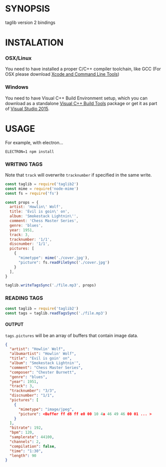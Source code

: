 # SYNOPSIS
taglib version 2 bindings

# INSTALATION

### OSX/Linux

You need to have installed a proper C/C++ compiler toolchain, like GCC (For OSX please download [Xcode and Command Line Tools](https://developer.apple.com/xcode/))

### Windows

You need to have Visual C++ Build Environment setup, which you can download as a standalone [Visual C++ Build Tools](http://landinghub.visualstudio.com/visual-cpp-build-tools) package or get it as part of [Visual Studio 2015](https://www.visualstudio.com/products/visual-studio-community-vs).

# USAGE
For example, with electron...

```
ELECTRON=1 npm install
```

### WRITING TAGS
Note that `track` will overwrite `tracknumber` if specified in the same write.

```js
const taglib = require('taglib2')
const mime = require('node-mime')
const fs = require('fs')

const props = {
  artist: 'Howlin\' Wolf',
  title: 'Evil is goin\' on',
  album: 'Smokestack Lightnin\'',
  comment: 'Chess Master Series',
  genre: 'blues',
  year: 1951,
  track: 3,
  tracknumber: '1/1',
  discnumber: '1/1',
  pictures: [
    {
      "mimetype": mime('./cover.jpg'),
      "picture": fs.readFileSync('./cover.jpg')
    } 
  ],
}

taglib.writeTagsSync('./file.mp3', props)
```

### READING TAGS

```js
const taglib = require('taglib2')
const tags = taglib.readTagsSync('./file.mp3')
```

#### OUTPUT
`tags.pictures` will be an array of buffers that contain image data.

```json
{
  "artist": "Howlin' Wolf",
  "albumartist": "Howlin' Wolf",
  "title": "Evil is goin' on",
  "album": "Smokestack Lightnin'",
  "comment": "Chess Master Series",
  "composer": "Chester Burnett",
  "genre": "blues",
  "year": 1951,
  "track": 3,
  "tracknumber": "3/3",
  "discnumber": "1/1",
  "pictures": [
    {
      "mimetype": "image/jpeg",
      "picture": <Buffer ff d8 ff e0 00 10 4a 46 49 46 00 01 ... >
    } 
  ],
  "bitrate": 192,
  "bpm": 120,
  "samplerate": 44100,
  "channels": 2,
  "compilation": false,
  "time": "1:30",
  "length": 90
}
```
